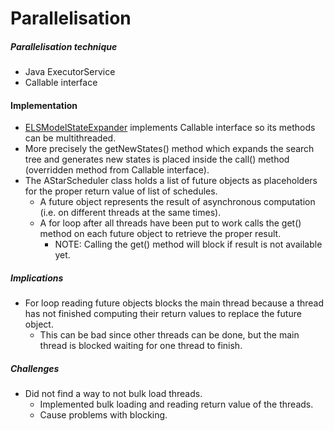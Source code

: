 # Parallelisation

##### Parallelisation technique
* Java ExecutorService
* Callable interface

#### Implementation
* [ELSModelStateExpander](../../src/main/java/group8/algorithm/ELSModelStateExpander.java)
implements Callable interface so its methods can be multithreaded.
* More precisely the getNewStates() method which expands the search tree and generates new
 states is placed inside the call() method (overridden method from Callable interface).
* The AStarScheduler class holds a list of future objects as placeholders for the proper return value of list of schedules.
    * A future object represents the result of asynchronous computation (i.e. on different threads at the same times).
    * A for loop after all threads have been put to work calls the get() method on each future object to retrieve the proper result.
        * NOTE: Calling the get() method will block if result is not available yet.

##### Implications
* For loop reading future objects blocks the main thread because a thread has not finished computing their return values to replace the future object.
    * This can be bad since other threads can be done, but the main thread is blocked waiting for one thread to finish.

##### Challenges
* Did not find a way to not bulk load threads.
    * Implemented bulk loading and reading return value of the threads.
    * Cause problems with blocking.